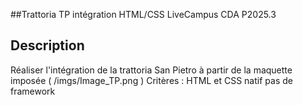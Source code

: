 ##Trattoria
TP intégration HTML/CSS LiveCampus CDA P2025.3

## Description
Réaliser l'intégration de la trattoria San Pietro à partir de la maquette imposée ( /imgs/Image_TP.png )
Critères : HTML et CSS natif pas de framework


